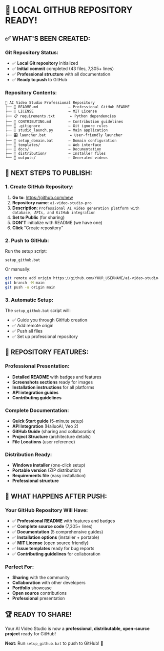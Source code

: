 # 🎉 LOCAL GITHUB REPOSITORY READY!

## ✅ WHAT'S BEEN CREATED:

### **Git Repository Status:**
- ✅ **Local Git repository** initialized
- ✅ **Initial commit** completed (43 files, 7,305+ lines)
- ✅ **Professional structure** with all documentation
- ✅ **Ready to push** to GitHub

### **Repository Contents:**
```
📁 AI Video Studio Professional Repository
├── 📖 README.md              ← Professional GitHub README
├── 📄 LICENSE                ← MIT License
├── 📋 requirements.txt       ← Python dependencies
├── 🤝 CONTRIBUTING.md        ← Contribution guidelines
├── 🚫 .gitignore             ← Git ignore rules
├── 🚀 studio_launch.py       ← Main application
├── 🎛️ launcher.bat           ← User-friendly launcher
├── 🔧 setup_domain.bat       ← Domain configuration
├── 📁 templates/             ← Web interface
├── 📁 docs/                  ← Documentation
├── 📁 distribution/          ← Installer files
└── 📁 outputs/               ← Generated videos
```

## 🚀 NEXT STEPS TO PUBLISH:

### **1. Create GitHub Repository:**
1. **Go to**: https://github.com/new
2. **Repository name**: `ai-video-studio-pro`
3. **Description**: `Professional AI video generation platform with database, APIs, and GitHub integration`
4. **Set to Public** (for sharing)
5. **DON'T** initialize with README (we have one)
6. **Click** "Create repository"

### **2. Push to GitHub:**
Run the setup script:
```batch
setup_github.bat
```
Or manually:
```bash
git remote add origin https://github.com/YOUR_USERNAME/ai-video-studio-pro.git
git branch -M main
git push -u origin main
```

### **3. Automatic Setup:**
The `setup_github.bat` script will:
- ✅ Guide you through GitHub creation
- ✅ Add remote origin
- ✅ Push all files
- ✅ Set up professional repository

## 🌟 REPOSITORY FEATURES:

### **Professional Presentation:**
- **Detailed README** with badges and features
- **Screenshots sections** ready for images
- **Installation instructions** for all platforms
- **API integration guides**
- **Contributing guidelines**

### **Complete Documentation:**
- **Quick Start guide** (5-minute setup)
- **API Integration** (HailuoAI, Veo 2)
- **GitHub Guide** (sharing and collaboration)
- **Project Structure** (architecture details)
- **File Locations** (user reference)

### **Distribution Ready:**
- **Windows installer** (one-click setup)
- **Portable version** (ZIP distribution)
- **Requirements file** (easy installation)
- **Professional structure**

## 🎯 WHAT HAPPENS AFTER PUSH:

### **Your GitHub Repository Will Have:**
- ✅ **Professional README** with features and badges
- ✅ **Complete source code** (7,305+ lines)
- ✅ **Documentation** (5 comprehensive guides)
- ✅ **Installation options** (installer + portable)
- ✅ **MIT License** (open source friendly)
- ✅ **Issue templates** ready for bug reports
- ✅ **Contributing guidelines** for collaboration

### **Perfect For:**
- **Sharing** with the community
- **Collaboration** with other developers
- **Portfolio** showcase
- **Open source** contributions
- **Professional** presentation

## 🏆 READY TO SHARE!

Your AI Video Studio is now a **professional, distributable, open-source project** ready for GitHub!

**Next:** Run `setup_github.bat` to push to GitHub! 🚀
